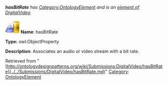 ___hasBitRate__ has [Category:OntologyElement](../../Category/OntologyElement.md "Category:OntologyElement") and is an [element of](../../Property/ElementOf.md "Property:ElementOf") [DigitalVideo](../../Submissions/DigitalVideo.md "Submissions:DigitalVideo")_


  




[![ObjectProperty](../../images/thumb/c/c3/ObjectProperty.gif/45px-ObjectProperty.gif)](../../Image/ObjectProperty.gif.md "ObjectProperty")
__Name__: hasBitRate 


__Type:__ owl:ObjectProperty 


__Description__: Associates an audio or video stream with a bit rate. 





Retrieved from "[http://ontologydesignpatterns.org/wiki/Submissions:DigitalVideo/hasBitRate](../../Submissions/DigitalVideo/hasBitRate.md)"
 [Category](http://ontologydesignpatterns.org/wiki/Special:Categories "Special:Categories"): [OntologyElement](../../Category/OntologyElement.md "Category:OntologyElement")